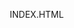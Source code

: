 INDEX.HTML



<!DOCTYPE html>
<html lang="pt-BR">
<head>
    <meta charset="UTF-8">
    <meta name="viewport" content="width=device-width, initial-scale=1.0">
    <title>CineFlex</title>
    <style>
        /* Reset básico */
        * {
            margin: 0;
            padding: 0;
            box-sizing: border-box;
        }

        body {
            font-family: Arial, sans-serif;
            background-color: #121212;
            color: #f4f4f4;
            line-height: 1.10;
        }

        /* Cabeçalho e Menu */
        header {
            background-color: #1c1c1c;
            padding: 1.5rem 0;
            text-align: center;
        }

        header h1 {
            color: #b91414;
            font-size: 2rem;
        }

        nav {
            margin-top: 10px;
        }

        nav ul {
            list-style: none;
            display: flex;
            justify-content: center;
        }

        nav ul li {
            margin: 0 17px;
        }

        nav ul li a {
            color: #f4f4f4;
            text-decoration: none;
            font-weight: bold;
            padding: 8px 15px;
            transition: background 0.3s;
        }

        nav ul li a:hover {
            background-color: #960c0c;
            border-radius: 10px;
        }

        /* Estilos das Seções */
        main {
            padding: 2rem;
        }

        section {
            margin-bottom: 3rem;
            text-align: center;
        }

        section h2 {
            color: #ba1a1a;
            font-size: 1.8rem;
            margin-bottom: 19px;
        }

        section p {
            color: #ccc;
            font-size: 1rem;
            margin-bottom: 20px;
        }

        /* Card de Filmes e Séries */
        .card-container {
            display: grid;
            grid-template-columns: repeat(auto-fit, minmax(200px, 1fr));
            gap: 30px;
        }

        .card {
            background-color: #333;
            padding: 15px;
            border-radius: 8px;
            text-align:left;
            transition: transform 0.3s, box-shadow 0.3s;
        }

        .card:hover {
            transform: scale(1.05);
            box-shadow: 0 8px 16px rgba(250, 2, 2, 0.5);
        }

        .card img {
            max-width: 100%;
            border-radius: 5px;
            margin-bottom: 10px;
        }

        .card h3 {
            font-size: 1.2rem;
            color: #f4f4f4;
            margin-bottom: 8px;
        }

        .card p {
            font-size: 0.9rem;
            color: #ccc;
        }

        /* Botão para ver mais detalhes */
        .card a {
            display: inline-block;
            margin-top: 10px;
            padding: 8px 12px;
            background-color: #a50808;
            color: #fff;
            text-decoration: none;
            border-radius: 4px;
            transition: background 0.10s;
        }

        .card a:hover {
            background-color: #ae1b1b;
        }

        /* Rodapé */
        footer {
            background-color: #1c1c1c;
            color: #f4f4f4;
            text-align: center;
            padding: 1rem 0;
            position: relative;
            bottom: 0;
            width: 100%;
        }
        
    </style>
</head>
<body>
    <!-- Cabeçalho e Menu -->
    <header>
        <h1>Filmes e Séries</h1>
        <nav>
            <ul>
                <li><a href="#inicio">Início</a></li>
                <li><a href="#filmes">Filmes</a></li>
                <li><a href="#Serie">Serie</a></li>
                <li><a href="#Contato">Contato</a></li>
            </ul>
        </nav>
    </header>

    <!-- Conteúdo Principal -->
    <main>
        <section id="inicio">
            <h2>Bem-vindo ao CineFlex</h2>
            <p>Descubra os melhores lançamentos e clássicos do cinema e da TV!</p>
        </section>
        
        <section id="filmes">
            <h2>Filmes</h2>
        </div>

        <section id="Filmes infantis">
            <h2>Filmes infantis</h2>
            <p>Confira nossos filmes infantis em destaque!</p>
            <div class="card-container">
                <div class="card">
                    <img src="Image/Dois irmaos.jpeg" alt="Dois Irmãos: Uma Jornada Fantástica">
                    <h3>“Dois Irmãos E Uma Jornada Fantástica”</h3>
                    <p>Ambientado em um subúrbio de um mundo de fantasia, “Dois Irmãos E Uma Jornada Fantástica”, da Disney•Pixar, apresenta dois irmãos elfos adolescentes que embarcam em uma missão extraordinária para descobrir se ainda há um pouco de mágica por aí..</p>
                    <a href="#">Ver mais</a>
                </div>

                <div class="card">
                    <img src="Image/Wish.jpeg" alt="Wish e o Poder dos Desejos">
                    <h3>Wish e o Poder dos Desejos</h3>
                    <p>"Wish: O Poder dos Desejos", dos estúdios Walt Disney, é uma comédia musical animada que leva o público para o reino mágico de Rosas. Lá, Asha, uma moça perspicaz, faz um desejo tão poderoso que é atendido por uma força cósmica: uma pequena esfera de energia ilimitada chamada Star.</p>
                    <a href="#">Ver mais</a>
                </div>

                <div class="card">
                    <img src="Image/Soul.jpeg" alt="Soul">
                    <h3>Soul</h3>
                    <p>Professor de música em uma escola local, seu grande sonho é se tornar músico profissional como o falecido pai. Ao cair em um bueiro Joe acaba indo parar em um lugar chamado Escola da Vida (pré vida), onde as almas aprendem diversas coisas e criam suas personalidades como animadas, zangadas, entre outras.</p>
                    <a href="#">Ver mais</a>
                </div>
            </div>
        </section>
        
        <section id="comedia">
            <h2>Comedia</h2>
            <p>Descubra as comedia mais populares!</p>
            <div class="card-container">
                <div class="card">
                    <img src="Image/branquelas.jpeg" alt="As Branquelas">
                    <h3>As Branquelas</h3>
                    <p>As Branquelas é uma comédia sobre duas agentes do FBI, que se disfarçam de irmãs gêmeas brancas para investigar um crime.  Elas se envolvem em situações hilárias e inesperadas durante a investigação.  É um filme cheio de comédia e confusão.</p>
                    <a href="#">Ver mais</a>
                </div>
                <div class="card">
                    <img src="Image/minha vida em parte.jpeg" alt="Minha Vida Em Marte">
                    <h3>Minha Vida Em Marte</h3>
                    <p>Em turnê pelo país, a atriz e autora Mônica Martelli volta a Belo Horizonte com um dos maiores sucessos do teatro nacional, o espetáculo Minha vida em Marte, monólogo bem-humorado e emocionante que apresenta os dilemas da vida a dois.A comédia conta a história de Fernanda, casada há oito anos que enfrenta uma crise no casamento.</p>
                    <a href="#">Ver mais</a>
                </div>

                <div class="card">
                    <img src="Image/mnhmae3.jpeg" alt="Minha Mãe É Uma Peça 3">
                    <h3>Minha Mãe É Uma Peça 3</h3>
                    <p> "Minha Mãe e uma Peça 3" continua a saga da hilária Dona Hermínia, interpretada por Paulo Gustavo.  Neste filme, ela enfrenta novos desafios e situações cômicas em meio à família e seus amigos.  A trama geralmente gira em torno de mais confusões, mal-entendidos e momentos de muita risada, mantendo o estilo de comédia familiar dos filmes anteriores.  Sem dar muitos spoilers, posso dizer que é uma continuação divertida e emocionante, com momentos de reflexão sobre família e relacionamentos, tudo temperado com o humor característico da personagem.</p>
                    <a href="#">Ver mais</a>
                </div>
            </div>
        </section>
       
        <section id="Terror">
            <h2>Terror</h2>
            <p>Descubra os filmes mais populares!</p>
            <div class="card-container">
                <div class="card">
                    <img src="Image/itacoisa.jpeg" alt="It a Coisa">
                    <h3>It a Coisa</h3>
                    <p>It A Coisa é um livro de terror escrito por Stephen King, publicado pela primeira vez em 1986. Que foi transformado em um filme que 
                    a história é ambientada na cidade fictícia de Derry, no Maine, e acompanha um grupo de sete crianças (que se autodenominam “O Clube dos Perdedores”) que enfrentam uma entidade maléfica que assume a forma de um palhaço chamado Pennywise.</p>
                    <a href="#">Ver mais</a>
                </div>

                <div class="card">
                    <img src="Image/boneco do mal.jpeg" alt="Boneco Do Mal">
                    <h3>Boneco Do Mal</h3>
                    <p>Boneco do Mal é um filme de terror de 2016 que conta a história de Greta,
                     uma jovem americana que aceita trabalhar como babá em uma pequena vila inglesa. O garoto de 8 anos de quem Greta tem que cuidar é na verdade um boneco que o casal trata como se fosse um menino de verdade.</p>
                    <a href="#">Ver mais</a>
                </div>

               <div class="card">
                    <img src="Image/invocaçaodo mal.jpeg" alt="Invocação Do Mal">
                    <h3>Invocação Do Mal</h3>
                    <p>Estrelado por Vera Farmiga e Patrick Wilson, a produção centra-se em dois investigadores paranormais mundialmente conhecidos,
                     que foram contratados para investigar fenômenos sobrenaturais que assombram à família Perron, moradores da pequena e isolada cidade de Harrisville.</p>
                    <a href="#">Ver mais</a>
                </div>

                <div class="card">
                    <img src="Image/luzdo demonio.jpeg" alt="Luz Do Demonio">
                    <h3>Luz Do Demonio</h3>
                    <p>Em A Luz do Demônio, as ocorrências de possessão demoníaca aumentaram nesses últimos anos, de acordo com o Vaticano. Para ajudar a combater o crescente números de casos, 
                    a Igreja decidiu abrir uma escola voltada a treinar padres aptos para praticar exorcismos.</p>
                    <a href="#">Ver mais</a>
                </div>
            
            <div class="card">
                <img src="Image/annabelle.jpeg" alt="Annabelle">
                <h3>Annabelle</h3>
                <p>Annabelle é um filme de terror que gira em torno de uma boneca possuída por um espírito maligno.  A história se concentra nos eventos que levam à possessão da boneca e as consequências terríveis para aqueles que entram em contato com ela. 
                 É um filme cheio de sustos e suspense, explorando temas de possessão demoníaca e o mal sobrenatural.  </p>
                <a href="#">Ver mais</a>
            </div>
        </div>

             <section id="series">
            <h2>Séries</h2>
            <p>Descubra as séries mais populares!</p>
            <div class="card-container">
                <div class="card">
                    <img src="Image/riverdele novo.jpeg" alt="Riverdele">
                    <h3>Riverdele</h3>
                    <p>Riverdale acompanha um grupo de adolescentes formado por Archie (KJ Apa), Betty (Lili Reinhart), Veronica (Camila Mendes), Jughead Jones (Cole Sprouse) e Josie (Ashleigh Murray), todos alunos do ensino médio. Depois de uma trágica perda, Archie embarca em uma jornada para realizar o seu sonho de se tornar um grande músico.</p>
                    <a href="#">Ver mais</a>
                </div>

                <div class="card">
                    <img src="Image/images.jpeg" alt="Stranger Things">
                    <h3>Stranger Things</h3>
                    <p>A série se passa 97 anos após uma guerra nuclear devastadora que dizimou quase toda a vida na Terra. Os sobreviventes conhecidos são os moradores de doze estações espaciais em órbita da Terra, que já viviam nesta antes do fim da guerra.</p>
                    <a href="#">Ver mais</a>
                </div>

               <div class="card">
                    <img src="Image/download.jpeg" alt="ControlZ">
                    <h3>ControlZ</h3>
                    <p>Quando um garoto desaparece, a cidade toda participa nas buscas. Mas o que encontram são segredos, forças sobrenaturais e uma menina. Este tributo aos clássicos de ficção científica e terror dos anos 1980 recebeu várias indicações ao Emmy.</p>
                </div>

                <div class="card">
                    <img src="Image/you.jpeg" alt="You">
                    <h3>You</h3>
                    <p>You (estilizada como YOU - sendo nomeada no Brasil como Você; em Portugal como Tu) é uma série de televisão americana de suspense psicológico desenvolvida por Greg Berlanti e Sera Gamble</p>
                    <a href="#">Ver mais</a>
                </div>
            
            <div class="card">
                <img src="Image/Wandinha.jpeg" alt="Wandinha">
                <h3>Wandinha</h3>
                <p>Wandinha é um mistério investigativo e sobrenatural que acompanha os anos de Wandinha Addams como estudante na Escola Nunca Mais, onde ela tenta dominar sua habilidade psíquica emergente, investigar uma monstruosa matança que aterroriza a cidade local e resolver o mistério do assassinato que envolveu seus pais há 25 anos.</p>
                <a href="#">Ver mais</a>
            </div>
        </div>

        </section>
        </main>

    <section id="contato">
        <h2>Contato</h2>
        <p>Entre em contato para mais informações!</p>
        <p>Email: contato@cineflex.com</p>
        <p>Telefone: (14) 99139-4018</p>
    </section>

    <!-- Rodapé -->
    <footer>
        <p>&copy; 2024 Site de Filmes e Séries CineFlex. Todos os direitos reservados.</p>
    </footer>
</body>
</html>

----------------------------------------------------------------------------------------------

STYLE.CSS

/* Reset básico */
* {
    margin: 0;
    padding: 0;
    box-sizing: border-box;
}

body {
    font-family: Arial, Helvetica, sans-serif;
    background-color: #1c1c1c;
    color: #f4f4f4;
    line-height: 1.6;
}

/* Cabeçalho e Menu */
header {
    background-color: hsl(0, 79%, 22%);
    padding: 1rem 0;
    text-align: center;
}

header h1 {
    color: #f4f4f4;
    font-size: 1.8rem;
}

nav {
    margin-top: 10px;
}

nav ul {
    list-style: none;
    display: flex;
    justify-content: center;
}

nav ul li {
    margin: 0 15px;
}

nav ul li a {
    color: #f4f4f4;
    text-decoration: none;
    font-weight: bold;
    padding: 8px 15px;
    transition: background 0.10s;
}

nav ul li a:hover {
    background-color: #555;
    border-radius: 5px;
}

/* Estilos das Seções */
main {
    padding: 2rem;
}

section {
    margin-bottom: 3rem;
    text-align: center;
}

section h2 {
    color: hsl(0, 0%, 0%);
    font-size: 1.5rem;
    margin-bottom: 10px;
}

section p {
    color: #ddd;
    font-size: 1rem;
    margin-bottom: 20px;
}

/* Card de Filmes e Séries */
.card-container {
    display: grid;
    grid-template-columns: repeat(auto-fit, minmax(200px, 1fr));
    gap: 20px;
}

.card {
    background-color: #444;
    padding: 15px;
    border-radius: 8px;
    text-align: center;
    transition: transform 0.3s;
}

.card:hover {
    transform: scale(1.05);
}

.card img {
    max-width: 100%;
    border-radius: 5px;
    margin-bottom: 10px;
}

.card h3 {
    font-size: 1.2rem;
    margin-bottom: 8px;
    color: #f4f4f4;
}

.card p {
    font-size: 0.9rem;
    color: #ccc;
}

/* Rodapé */
footer {
    background-color: #333;
    color: #f4f4f4;
    text-align: center;
    padding: 1rem 0;
}
